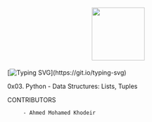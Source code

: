 <h1 align= "center">
<img src="https://github-production-user-asset-6210df.s3.amazonaws.com/122843056/237317755-5b364351-ae5c-42cc-ae8e-50afc9bea80c.png" height= "120"/>
</h1>

[![Typing SVG](https://readme-typing-svg.herokuapp.com?font=Fira+Code&weight=1200&size=30&pause=1000&width=435&lines=Python+-+Data+Structures:+Lists,+Tuples\(:)](https://git.io/typing-svg)

0x03. Python - Data Structures: Lists, Tuples

CONTRIBUTORS

         - Ahmed Mohamed Khodeir

